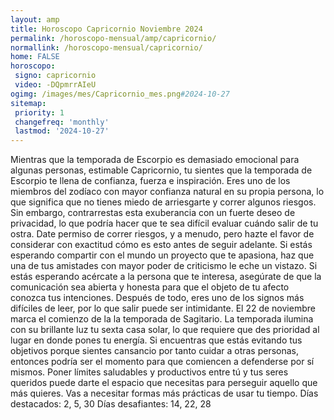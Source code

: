 ```yaml
---
layout: amp
title: Horoscopo Capricornio Noviembre 2024 
permalink: /horoscopo-mensual/amp/capricornio/
normallink: /horoscopo-mensual/capricornio/
home: FALSE
horoscopo:
 signo: capricornio
 video: -DQpmrrAIeU
ogimg: /images/mes/Capricornio_mes.png#2024-10-27
sitemap:
 priority: 1
 changefreq: 'monthly'
 lastmod: '2024-10-27'
---
```



Mientras que la temporada de Escorpio es demasiado emocional para algunas personas, estimable Capricornio, tu sientes que la temporada de Escorpio te llena de confianza, fuerza e inspiración. Eres uno de los miembros del zodíaco con mayor confianza natural en su propia persona, lo que significa que no tienes miedo de arriesgarte y correr algunos riesgos. Sin embargo, contrarrestas esta exuberancia con un fuerte deseo de privacidad, lo que podría hacer que te sea difícil evaluar cuándo salir de tu ostra. Date permiso de correr riesgos, y a menudo, pero hazte el favor de considerar con exactitud cómo es esto antes de seguir adelante. Si estás esperando compartir con el mundo un proyecto que te apasiona, haz que una de tus amistades con mayor poder de criticismo le eche un vistazo. Si estás esperando acércate a la persona que te interesa, asegúrate de que la comunicación sea abierta y honesta para que el objeto de tu afecto conozca tus intenciones. Después de todo, eres uno de los signos más difíciles de leer, por lo que salir
puede ser intimidante.
El 22 de noviembre marca el comienzo de la la temporada de Sagitario. La temporada ilumina con su brillante luz tu sexta casa solar, lo que requiere que des prioridad al lugar en donde pones tu energía. Si encuentras que estás evitando tus objetivos porque sientes cansancio por tanto cuidar a otras personas, entonces podría ser el momento para que comiencen a defenderse por sí mismos. Poner límites saludables y productivos entre tú y tus seres queridos puede darte el espacio que necesitas para perseguir aquello que más quieres. Vas a necesitar formas más prácticas de usar tu tiempo.
Días destacados: 2, 5, 30
Días desafiantes: 14, 22, 28